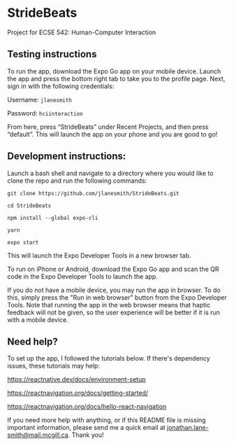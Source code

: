 # StrideBeats
Project for ECSE 542: Human-Computer Interaction

## Testing instructions

To run the app, download the Expo Go app on your mobile device. Launch the app and press the bottom right tab to take you to the profile page. Next, sign in with the following credentials:

Username: `jlanesmith`
  
Password: `hciinteraction`
  
From here, press “StrideBeats” under Recent Projects, and then press “default”. This will launch the app on your phone and you are good to go! 


## Development instructions:

Launch a bash shell and navigate to a directory where you would like to clone the repo and run the following commands:

`git clone https://github.com/jlanesmith/StrideBeats.git`

`cd StrideBeats`

`npm install --global expo-cli`

`yarn`

`expo start`

This will launch the Expo Developer Tools in a new browser tab.

To run on iPhone or Android, download the Expo Go app and scan the QR code in the Expo Developer Tools to launch the app.

If you do not have a mobile device, you may run the app in browser. To do this, simply press the "Run in web browser" button from the Expo Developer Tools. Note that running the app in the web browser means that haptic feedback will not be given, so the user experience will be better if it is run with a mobile device.

## Need help?

To set up the app, I followed the tutorials below. If there's dependency issues, these tutorials may help:

https://reactnative.dev/docs/environment-setup

https://reactnavigation.org/docs/getting-started/

https://reactnavigation.org/docs/hello-react-navigation

If you need more help with anything, or if this README file is missing important information, please send me a quick email at jonathan.lane-smith@mail.mcgill.ca. Thank you!

